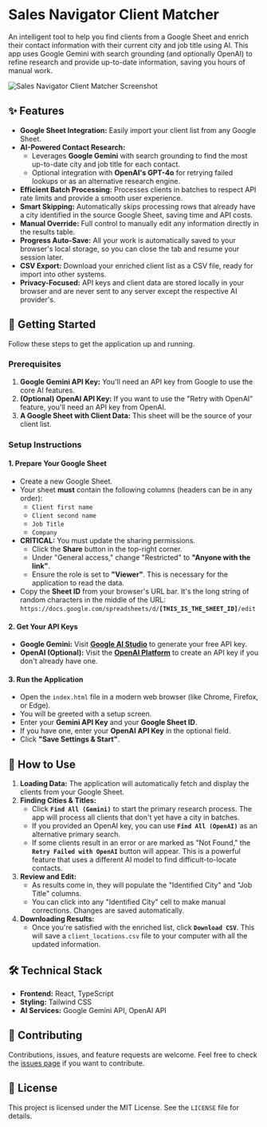 # Sales Navigator Client Matcher

An intelligent tool to help you find clients from a Google Sheet and enrich their contact information with their current city and job title using AI. This app uses Google Gemini with search grounding (and optionally OpenAI) to refine research and provide up-to-date information, saving you hours of manual work.

![Sales Navigator Client Matcher Screenshot](https://storage.googleapis.com/aistudio-public-images/readme_screenshots/sales-navigator-client-matcher.png)

## ✨ Features

- **Google Sheet Integration:** Easily import your client list from any Google Sheet.
- **AI-Powered Contact Research:**
  - Leverages **Google Gemini** with search grounding to find the most up-to-date city and job title for each contact.
  - Optional integration with **OpenAI's GPT-4o** for retrying failed lookups or as an alternative research engine.
- **Efficient Batch Processing:** Processes clients in batches to respect API rate limits and provide a smooth user experience.
- **Smart Skipping:** Automatically skips processing rows that already have a city identified in the source Google Sheet, saving time and API costs.
- **Manual Override:** Full control to manually edit any information directly in the results table.
- **Progress Auto-Save:** All your work is automatically saved to your browser's local storage, so you can close the tab and resume your session later.
- **CSV Export:** Download your enriched client list as a CSV file, ready for import into other systems.
- **Privacy-Focused:** API keys and client data are stored locally in your browser and are never sent to any server except the respective AI provider's.

## 🚀 Getting Started

Follow these steps to get the application up and running.

### Prerequisites

1.  **Google Gemini API Key:** You'll need an API key from Google to use the core AI features.
2.  **(Optional) OpenAI API Key:** If you want to use the "Retry with OpenAI" feature, you'll need an API key from OpenAI.
3.  **A Google Sheet with Client Data:** This sheet will be the source of your client list.

### Setup Instructions

#### 1. Prepare Your Google Sheet

- Create a new Google Sheet.
- Your sheet **must** contain the following columns (headers can be in any order):
  - `Client first name`
  - `Client second name`
  - `Job Title`
  - `Company`
- **CRITICAL:** You must update the sharing permissions.
  - Click the **Share** button in the top-right corner.
  - Under "General access," change "Restricted" to **"Anyone with the link"**.
  - Ensure the role is set to **"Viewer"**. This is necessary for the application to read the data.
- Copy the **Sheet ID** from your browser's URL bar. It's the long string of random characters in the middle of the URL: `https://docs.google.com/spreadsheets/d/`**`[THIS_IS_THE_SHEET_ID]`**`/edit`

#### 2. Get Your API Keys

- **Google Gemini:** Visit [**Google AI Studio**](https://aistudio.google.com/app/apikey) to generate your free API key.
- **OpenAI (Optional):** Visit the [**OpenAI Platform**](https://platform.openai.com/api-keys) to create an API key if you don't already have one.

#### 3. Run the Application

- Open the `index.html` file in a modern web browser (like Chrome, Firefox, or Edge).
- You will be greeted with a setup screen.
- Enter your **Gemini API Key** and your **Google Sheet ID**.
- If you have one, enter your **OpenAI API Key** in the optional field.
- Click **"Save Settings & Start"**.

## 📖 How to Use

1.  **Loading Data:** The application will automatically fetch and display the clients from your Google Sheet.
2.  **Finding Cities & Titles:**
    - Click **`Find All (Gemini)`** to start the primary research process. The app will process all clients that don't yet have a city in batches.
    - If you provided an OpenAI key, you can use **`Find All (OpenAI)`** as an alternative primary search.
    - If some clients result in an error or are marked as "Not Found," the **`Retry Failed with OpenAI`** button will appear. This is a powerful feature that uses a different AI model to find difficult-to-locate contacts.
3.  **Review and Edit:**
    - As results come in, they will populate the "Identified City" and "Job Title" columns.
    - You can click into any "Identified City" cell to make manual corrections. Changes are saved automatically.
4.  **Downloading Results:**
    - Once you're satisfied with the enriched list, click **`Download CSV`**. This will save a `client_locations.csv` file to your computer with all the updated information.

## 🛠️ Technical Stack

- **Frontend:** React, TypeScript
- **Styling:** Tailwind CSS
- **AI Services:** Google Gemini API, OpenAI API

## 🤝 Contributing

Contributions, issues, and feature requests are welcome. Feel free to check the [issues page](https://github.com/your-username/your-repo/issues) if you want to contribute.

## 📄 License

This project is licensed under the MIT License. See the `LICENSE` file for details.
